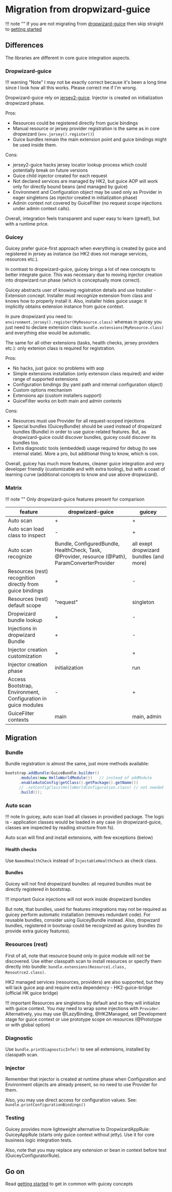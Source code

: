 # Migration from dropwizard-guice

!!! note "" 
    If you are not migrating from [dropwizard-guice](https://github.com/HubSpot/dropwizard-guice) then
    skip straight to [getting started](../getting-started.md)
    
## Differences

The libraries are different in core guice integration aspects.

### Dropwizard-guice

!!! warning "Note"
    I may not be exactly correct because it's been a long time since I look how all this works. 
    Please correct me if I'm wrong.

Dropwizard-guice rely on [jersey2-guice](https://github.com/Squarespace/jersey2-guice/wiki). 
Injector is created on initialization dropwizard phase.

Pros:
* Resources could be registered directly from gucie bindings
* Manual resource or jersey provider registration is the same as in core dropwizard (`env.jersey().register()`)
* Guice bundles remain the main extension point and guice bindings might be used 
inside them.

Cons:
* jersey2-guice hacks jersey locator lookup process which could potentially break on future versions
* Guice child injector created for each request 
* Not declared services are managed by HK2, but guice AOP will work only for directly bound beans (and managed by guice)
* Environment and Configuration object may be used only as Provider in eager singletons (as injector created in initialization phase)
* Admin context not covered by GuiceFilter (no request scope injections under admin context calls).

Overall, integration feels transparent and super easy to learn (great!), but with a runtime price.

### Guicey

Guicey prefer guice-first approach when everything is created by guice and registered in jersey as instance
(so HK2 does not manage services, resources etc.).

In contrast to dropwizard-guice, guicey brings a lot of new concepts to better integrate guice.
This was necessary due to moving injector creation into dropwizard run phase
(which is conceptually more correct).

Guicey abstracts user of knowing registration details and use Installer - Extension concept.
Installer must recognize extension from class and knows how to properly install it.
Also, installer hides guice usage: it implicitly obtains extension instance from guice context.     

In pure dropwizard you need to: `environment.jersey().register(MyResource.class)` whereas in guicey
you just need to declare extension class: `bundle.extensions(MyResource.class)` and everything else would be automatic.

The same for all other extensions (tasks, health checks, jersey providers etc.): only extenion class is required for 
registration.  
                                       
Pros:
* No hacks, just guice: no problems with aop
* Simple extensions installation (only extension class required) and wider range of supported extensions
* Configuration bindings (by yaml path and internal configuration object)
* Custom options mechanism
* Extensions api (custom installers support)
* GuiceFilter works on both main and admin contexts

Cons:
* Resources must use Provider for all request-scoped injections
* Special bundles (GuiceyBundle) should be used instead of dropwizard bundles (Bundle)
    in order to use guice-related features. But, as dropwizard-guice could discover bundles, 
    guicey could discover its bundles too.
* Extra diagnostic tools (embedded) usage required for debug (to see internal state). 
More a pro, but additional thing to know, which is con.        

Overall, guicey has much more features, cleaner guice integration and very developer friendly (customizable and with extra tooling), 
but with a coast of learning curve (additional concepts to know and use above dropwizard).

### Matrix

!!! note ""
    Only dropwizard-guice features present for comparison

feature    | dropwizard-guice | guicey
-----------|------------------|-------
Auto scan| +      |    +
Auto scan load class to inspect | - | +
Auto scan recognize | Bundle, ConfiguredBundle, HealthCheck, Task, @Provider, resource (@Path), ParamConverterProvider | all exept dropwizard bundles (and more) 
Resources (rest) recognition directly from guice bindings | + | -
Resources (rest) default scope | "request" | singleton 
Dropwizard bundle lookup | + | -
Injections in dropwizard Bundle | +  | - 
Injector creation customization | + | +
Injector creation phase | initialization | run 
Access Bootstrap, Environment, Configuration in guice modules | - | +
GuiceFilter contexts | main | main, admin

## Migration

### Bundle

Bundle registration is almost the same, just more methods available:

```java
bootstrap.addBundle(GuiceBundle.builder()
      .modules(new HelloWorldModule())   // instead of addModule
      .enableAutoConfig(getClass().getPackage().getName())
      // .setConfigClass(HelloWorldConfiguration.class) // not needed
      .build());
``` 

### Auto scan

!!! note
    In guicey, auto scan load all classes in providied package. The logic is - application classes would be loaded in any 
    case (in dropwizard-guice, classes are inspected by reading structure from fs).

Auto scan will find and install extensions, with few exceptions (below)

#### Health checks
 
Use `NamedHealthCheck` instead of `InjectableHealthCheck` as check class.

#### Bundles

Guicey will not find dropwizard bundles: all required bundles must be directly registered in bootstrap.

!!! important
    Guice injections will not work inside dropwizard bundles

But note, that bundles, used for features integrations may not be required as guicey perform automatic installation
(removes redundant code).
For reusable bundles, consider using GuiceyBundle instead. Also, dropwzard bundles, registered in bootsrap could be
recognized as guicey bundles (to provide extra guicey features). 

### Resources (rest)

First of all, note that resource bound only in guice module will not be discovered.
Use either classpath scan to install resources or specify them directly into bundle: `bundle.extensions(Resource1.class, Resoutrce2.class)`.

HK2 managed services (resources, providers) are also supported, but they will lack
guice aop and require extra dependency - HK2-guice-bridge (official HK guice bridge)

!!! important
    Resources are singletons by default and so they will initialize with guice context.
    You may need to wrap some injections with `Provider`. Alternatively, you may use @LazyBinding, @HK2Managed, 
    set Development stage for guice context or use prototype scope on resources (@Prototype or with global option)
    
### Diagnostic

Use `bundle.printDiagnosticInfo()` to see all extensions, installed by classpath scan.

### Injector

Remember that injector is created at runtime phase when Configuration and Environment objects are already present,
so no need to use Provider for them.  

Also, you may use direct access for configuration values. See: `bundle.printConfigurationBindings()`

### Testing

Guicey provides more lightweight alternative to DropwizardAppRule: GuiceyAppRule (starts only guice context without jetty). 
Use it for core business logic integration tests.

Also, note that you may replace any extension or bean in context before test
(GuiceyConfiguratorRule).

## Go on

Read [getting started](../getting-started.md) to get in common with guicey concepts     